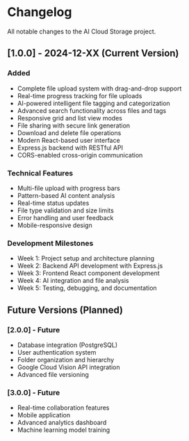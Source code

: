 # Changelog

All notable changes to the AI Cloud Storage project.

## [1.0.0] - 2024-12-XX (Current Version)

### Added
- Complete file upload system with drag-and-drop support
- Real-time progress tracking for file uploads
- AI-powered intelligent file tagging and categorization
- Advanced search functionality across files and tags
- Responsive grid and list view modes
- File sharing with secure link generation
- Download and delete file operations
- Modern React-based user interface
- Express.js backend with RESTful API
- CORS-enabled cross-origin communication

### Technical Features
- Multi-file upload with progress bars
- Pattern-based AI content analysis
- Real-time status updates
- File type validation and size limits
- Error handling and user feedback
- Mobile-responsive design

### Development Milestones
- Week 1: Project setup and architecture planning
- Week 2: Backend API development with Express.js
- Week 3: Frontend React component development
- Week 4: AI integration and file analysis
- Week 5: Testing, debugging, and documentation

## Future Versions (Planned)

### [2.0.0] - Future
- Database integration (PostgreSQL)
- User authentication system
- Folder organization and hierarchy
- Google Cloud Vision API integration
- Advanced file versioning

### [3.0.0] - Future
- Real-time collaboration features
- Mobile application
- Advanced analytics dashboard
- Machine learning model training